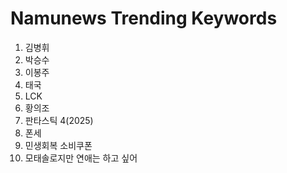 # Namunews Trending Keywords

1. 김병휘
2. 박승수
3. 이봉주
4. 태국
5. LCK
6. 황의조
7. 판타스틱 4(2025)
8. 폰세
9. 민생회복 소비쿠폰
10. 모태솔로지만 연애는 하고 싶어